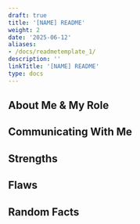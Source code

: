 ```yaml
---
draft: true
title: '[NAME] README'
weight: 2
date: '2025-06-12'
aliases:
- /docs/readmetemplate_1/
description: ''
linkTitle: '[NAME] README'
type: docs
---
```


## About Me & My Role

## Communicating With Me

## Strengths

## Flaws

## Random Facts

